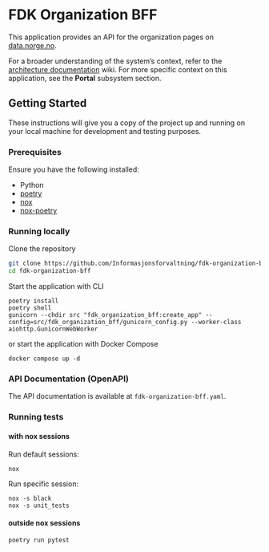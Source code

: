 # FDK Organization BFF

This application provides an API for the organization pages on [data.norge.no](https://data.norge.no/organizations).

For a broader understanding of the system’s context, refer to
the [architecture documentation](https://github.com/Informasjonsforvaltning/architecture-documentation) wiki. For more
specific context on this application, see the **Portal** subsystem section.

## Getting Started

These instructions will give you a copy of the project up and running on your local machine for development and testing
purposes.

### Prerequisites

Ensure you have the following installed:

- Python
- [poetry](https://python-poetry.org/)
- [nox](https://nox.thea.codes/en/stable/)
- [nox-poetry](https://pypi.org/project/nox-poetry/)

### Running locally

Clone the repository

```sh
git clone https://github.com/Informasjonsforvaltning/fdk-organization-bff.git
cd fdk-organization-bff
```

Start the application with CLI

```
poetry install
poetry shell
gunicorn --chdir src "fdk_organization_bff:create_app" --config=src/fdk_organization_bff/gunicorn_config.py --worker-class aiohttp.GunicornWebWorker
```

or start the application with Docker Compose

```
docker compose up -d
```

### API Documentation (OpenAPI)

The API documentation is available at ```fdk-organization-bff.yaml```.

### Running tests

#### with nox sessions

Run default sessions:

```
nox
```

Run specific session:

```
nox -s black
nox -s unit_tests
```

#### outside nox sessions

```
poetry run pytest
```
